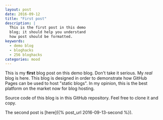 ```yaml
---
layout: post
date: 2016-09-12
title: "First post"
description: |
  This is the first post in this demo
  blog; it should help you understand
  how post should be formatted.
keywords:
  - demo blog
  - bloghacks
  - 256 bloghacks
categories: mood
---
```


This is my **first** blog post on this demo blog. Don't
take it serious. My _real_ blog is here.
This blog is designed in order to demonstrate how GitHub Pages
can be used to host "static blogs". In my opinion, this is the
best platform on the market now for blog hosting.

<!--more-->

Source code of this blog is in this
GitHub repository. Feel
free to clone it and copy.

The second post is [here]({% post_url 2016-09-13-second %}).
